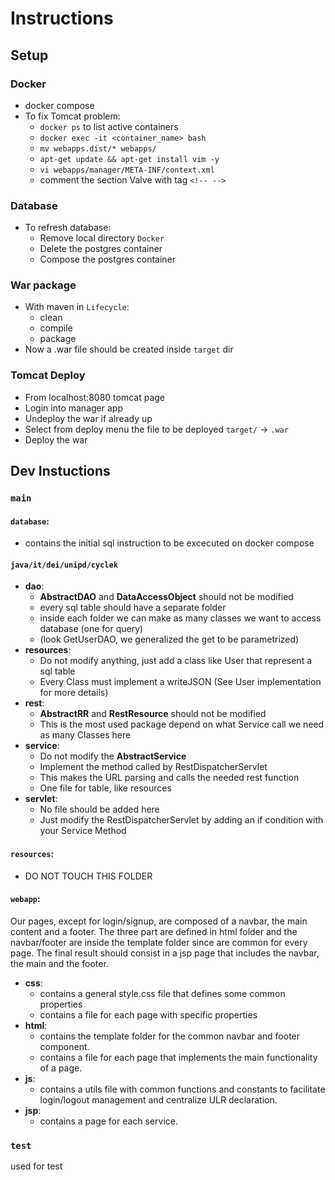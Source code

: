 # Instructions

## Setup

### Docker
- docker compose
- To fix Tomcat problem:
  - `docker ps` to list active containers
  - `docker exec -it <container_name> bash`
  - `mv webapps.dist/* webapps/`
  - `apt-get update && apt-get install vim -y`
  - `vi webapps/manager/META-INF/context.xml`
  - comment the section Valve with tag `<!-- -->`

### Database
- To refresh database:
  - Remove local directory `Docker`
  - Delete the postgres container
  - Compose the postgres container

### War package
- With maven in `Lifecycle`:
  - clean
  - compile
  - package
- Now a .war file should be created inside `target` dir

### Tomcat Deploy
- From localhost:8080 tomcat page
- Login into manager app
- Undeploy the war if already up
- Select from deploy menu the file to be deployed `target/` -> `.war`
- Deploy the war

## Dev Instuctions
### `main`
#### `database`:
- contains the initial sql instruction to be excecuted on docker compose

#### `java/it/dei/unipd/cyclek`
- **dao**: 
  - **AbstractDAO** and **DataAccessObject** should not be modified
  - every sql table should have a separate folder
  - inside each folder we can make as many classes we want to access database (one for query)
  - (look GetUserDAO, we generalized the get to be parametrized)
- **resources**:
  - Do not modify anything, just add a class like User that represent a sql table
  - Every Class must implement a writeJSON (See User implementation for more details)
- **rest**: 
  - **AbstractRR** and **RestResource** should not be modified
  - This is the most used package depend on what Service call we need as many Classes here
- **service**: 
  - Do not modify the **AbstractService**
  - Implement the method called by RestDispatcherServlet
  - This makes the URL parsing and calls the needed rest function
  - One file for table, like resources
- **servlet**: 
  - No file should be added here
  - Just modify the RestDispatcherServlet by adding an if condition with your Service Method

#### `resources`:
- DO NOT TOUCH THIS FOLDER

#### `webapp`:
Our pages, except for login/signup, are composed of a navbar, the main content and a footer.
The three part are defined in html folder and the navbar/footer are inside the template folder since are common for every page.
The final result should consist in a jsp page that includes the navbar, the main and the footer.

- **css**:
  - contains a general style.css file that defines some common properties
  - contains a file for each page with specific properties
- **html**:
  - contains the template folder for the common navbar and footer component.
  - contains a file for each page that implements the main functionality of a page.
- **js**:
  - contains a utils file with common functions and constants to facilitate login/logout management and centralize ULR declaration.
- **jsp**:
  - contains a page for each service.

### `test`
used for test
